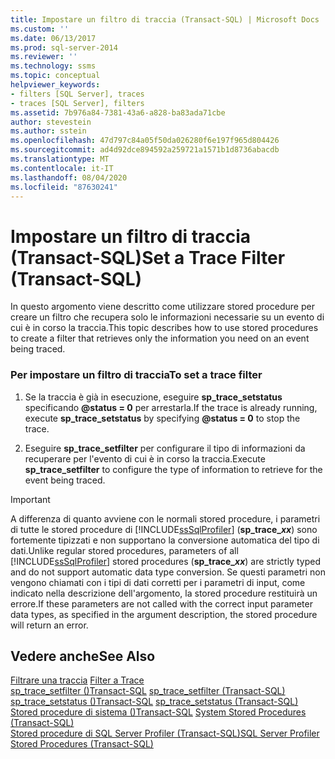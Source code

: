 ```yaml
---
title: Impostare un filtro di traccia (Transact-SQL) | Microsoft Docs
ms.custom: ''
ms.date: 06/13/2017
ms.prod: sql-server-2014
ms.reviewer: ''
ms.technology: ssms
ms.topic: conceptual
helpviewer_keywords:
- filters [SQL Server], traces
- traces [SQL Server], filters
ms.assetid: 7b976a84-7381-43a6-a828-ba83ada71cbe
author: stevestein
ms.author: sstein
ms.openlocfilehash: 47d797c84a05f50da026280f6e197f965d804426
ms.sourcegitcommit: ad4d92dce894592a259721a1571b1d8736abacdb
ms.translationtype: MT
ms.contentlocale: it-IT
ms.lasthandoff: 08/04/2020
ms.locfileid: "87630241"
---
```

# <a name="set-a-trace-filter-transact-sql"></a><span data-ttu-id="624c3-102">Impostare un filtro di traccia (Transact-SQL)</span><span class="sxs-lookup"><span data-stu-id="624c3-102">Set a Trace Filter (Transact-SQL)</span></span>
  <span data-ttu-id="624c3-103">In questo argomento viene descritto come utilizzare stored procedure per creare un filtro che recupera solo le informazioni necessarie su un evento di cui è in corso la traccia.</span><span class="sxs-lookup"><span data-stu-id="624c3-103">This topic describes how to use stored procedures to create a filter that retrieves only the information you need on an event being traced.</span></span>  
  
### <a name="to-set-a-trace-filter"></a><span data-ttu-id="624c3-104">Per impostare un filtro di traccia</span><span class="sxs-lookup"><span data-stu-id="624c3-104">To set a trace filter</span></span>  
  
1.  <span data-ttu-id="624c3-105">Se la traccia è già in esecuzione, eseguire **sp_trace_setstatus** specificando **@status = 0** per arrestarla.</span><span class="sxs-lookup"><span data-stu-id="624c3-105">If the trace is already running, execute **sp_trace_setstatus** by specifying **@status = 0** to stop the trace.</span></span>  
  
2.  <span data-ttu-id="624c3-106">Eseguire **sp_trace_setfilter** per configurare il tipo di informazioni da recuperare per l'evento di cui è in corso la traccia.</span><span class="sxs-lookup"><span data-stu-id="624c3-106">Execute **sp_trace_setfilter** to configure the type of information to retrieve for the event being traced.</span></span>  
  
> [!IMPORTANT]
>  <span data-ttu-id="624c3-107">A differenza di quanto avviene con le normali stored procedure, i parametri di tutte le stored procedure di [!INCLUDE[ssSqlProfiler](../../includes/sssqlprofiler-md.md)] (<strong>sp_trace_*xx*</strong>) sono fortemente tipizzati e non supportano la conversione automatica del tipo di dati.</span><span class="sxs-lookup"><span data-stu-id="624c3-107">Unlike regular stored procedures, parameters of all [!INCLUDE[ssSqlProfiler](../../includes/sssqlprofiler-md.md)] stored procedures (<strong>sp_trace_*xx*</strong>) are strictly typed and do not support automatic data type conversion.</span></span> <span data-ttu-id="624c3-108">Se questi parametri non vengono chiamati con i tipi di dati corretti per i parametri di input, come indicato nella descrizione dell'argomento, la stored procedure restituirà un errore.</span><span class="sxs-lookup"><span data-stu-id="624c3-108">If these parameters are not called with the correct input parameter data types, as specified in the argument description, the stored procedure will return an error.</span></span>  
  
## <a name="see-also"></a><span data-ttu-id="624c3-109">Vedere anche</span><span class="sxs-lookup"><span data-stu-id="624c3-109">See Also</span></span>  
 <span data-ttu-id="624c3-110">[Filtrare una traccia](../../relational-databases/sql-trace/filter-a-trace.md) </span><span class="sxs-lookup"><span data-stu-id="624c3-110">[Filter a Trace](../../relational-databases/sql-trace/filter-a-trace.md) </span></span>  
 <span data-ttu-id="624c3-111">[sp_trace_setfilter &#40;&#41;Transact-SQL](/sql/relational-databases/system-stored-procedures/sp-trace-setfilter-transact-sql) </span><span class="sxs-lookup"><span data-stu-id="624c3-111">[sp_trace_setfilter &#40;Transact-SQL&#41;](/sql/relational-databases/system-stored-procedures/sp-trace-setfilter-transact-sql) </span></span>  
 <span data-ttu-id="624c3-112">[sp_trace_setstatus &#40;&#41;Transact-SQL](/sql/relational-databases/system-stored-procedures/sp-trace-setstatus-transact-sql) </span><span class="sxs-lookup"><span data-stu-id="624c3-112">[sp_trace_setstatus &#40;Transact-SQL&#41;](/sql/relational-databases/system-stored-procedures/sp-trace-setstatus-transact-sql) </span></span>  
 <span data-ttu-id="624c3-113">[Stored procedure di sistema &#40;&#41;Transact-SQL](/sql/relational-databases/system-stored-procedures/system-stored-procedures-transact-sql) </span><span class="sxs-lookup"><span data-stu-id="624c3-113">[System Stored Procedures &#40;Transact-SQL&#41;](/sql/relational-databases/system-stored-procedures/system-stored-procedures-transact-sql) </span></span>  
 [<span data-ttu-id="624c3-114">Stored procedure di SQL Server Profiler &#40;Transact-SQL&#41;</span><span class="sxs-lookup"><span data-stu-id="624c3-114">SQL Server Profiler Stored Procedures &#40;Transact-SQL&#41;</span></span>](/sql/relational-databases/system-stored-procedures/sql-server-profiler-stored-procedures-transact-sql)  
  
  
